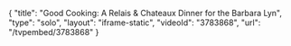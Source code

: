 {
    "title": "Good Cooking: A Relais & Chateaux Dinner for the Barbara Lyn",
    "type": "solo",
    "layout": "iframe-static",
    "videoId": "3783868",
    "url": "\/tvpembed\/3783868"
}